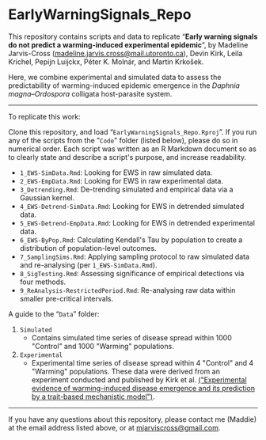 # EarlyWarningSignals_Repo

This repository contains scripts and data to replicate “**Early warning signals do not predict a warming-induced experimental epidemic**”, by Madeline Jarvis-Cross (madeline.jarvis.cross@mail.utoronto.ca), Devin Kirk, Leila Krichel, Pepijn Luijckx, Péter K. Molnár, and Martin Krkošek. 

Here, we combine experimental and simulated data to assess the predictability of warming-induced epidemic emergence in the *Daphnia magna–Ordospora* colligata host-parasite system. 

---

To replicate this work:

Clone this repository, and load “`EarlyWarningSignals_Repo.Rproj`”. If you run any of the scripts from the "`Code`" folder (listed below), please do so in numerical order. Each script was written as an R Markdown document so as to clearly state and describe a script's purpose, and increase readability. 

* `1_EWS-SimData.Rmd`: Looking for EWS in raw simulated data.
* `2_EWS-EmpData.Rmd`: Looking for EWS in raw experimental data.
* `3_Detrending.Rmd`: De-trending simulated and empirical data via a Gaussian kernel. 
* `4_EWS-Detrend-SimData.Rmd`: Looking for EWS in detrended simulated data.
* `5_EWS-Detrend-EmpData.Rmd`: Looking for EWS in detrended experimental data.
* `6_EWS-ByPop.Rmd`: Calculating Kendall's Tau by population to create a distribution of population-level outcomes.
* `7_SamplingSims.Rmd`: Applying sampling protocol to raw simulated data and re-analysing (per `1_EWS-SimData.Rmd`).
* `8_SigTesting.Rmd`: Assessing significance of empirical detections via four methods.
* `9_ReAnalysis-RestrictedPeriod.Rmd`: Re-analysing raw data within smaller pre-critical intervals.

A guide to the “`Data`” folder:

1. `Simulated`
	* Contains simulated time series of disease spread within 1000 "Control" and 1000 "Warming" populations.
2. `Experimental`
	* Experimental time series of disease spread within 4 "Control" and 4 "Warming" populations. These data were derived from an experiment conducted and published by Kirk et al. [("Experimental evidence of warming-induced disease emergence and its prediction by a trait-based mechanistic model")](https://royalsocietypublishing.org/doi/10.1098/rspb.2020.1526).
		
---

If you have any questions about this repository, please contact me (Maddie) at the email address listed above, or at mjarviscross@gmail.com. 

